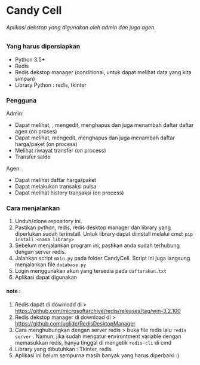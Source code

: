 # Candy Cell 
###### Aplikasi dekstop yang digunakan oleh admin dan juga agen. 

### Yang harus dipersiapkan 
- Python 3.5+
- Redis
- Redis dekstop manager (conditional, untuk dapat melihat data yang kita simpan)
- Library Python : redis, tkinter

### Pengguna
Admin:
- Dapat melihat, , mengedit, menghapus dan juga menambah daftar daftar agen (on proses)
- Dapat melihat, mengedit, menghapus dan juga menambah daftar harga/paket (on process)
- Melihat riwayat transfer (on process)
- Transfer saldo

Agen:
- Dapat melihat daftar harga/paket
- Dapat melakukan transaksi pulsa
- Dapat melihat history transaksi (on process)

### Cara menjalankan 
1. Unduh/clone repository ini.
2. Pastikan python, redis, redis desktop manager dan library yang diperlukan sudah terinstall. Untuk library dapat diinstall melalui cmd: ```pip install <nama library>``` 
3. Sebelum menjalankan program ini, pastikan anda sudah terhubung dengan server redis. 
4. Jalankan script ```main.py``` pada folder CandyCell. Script ini juga langsung menjalankan file ```database.py```
5. Login menggunakan akun yang tersedia pada ```daftarakun.txt``` 
6. Aplikasi dapat digunakan

#### note :
1. Redis dapat di download di > https://github.com/microsoftarchive/redis/releases/tag/win-3.2.100
2. Redis dekstop manager di download di > https://github.com/uglide/RedisDesktopManager
3. Cara menghubungkan dengan server redis > buka file redis lalu ```redis server``` . Namun, jika sudah mengatur environtment variable dengan memasukkan redis, hanya tinggal di mengetik ```redis-cli``` di cmd
4. Library yang dibutuhkan : Tkinter, redis
5. Aplikasi ini belum sempurna masih banyak yang harus diperbaiki :)
